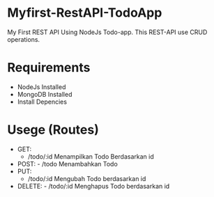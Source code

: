 # Myfirst-RestAPI-TodoApp
My First REST API Using NodeJs Todo-app. This REST-API use CRUD operations.

# Requirements
- NodeJs Installed
- MongoDB Installed
- Install Depencies

# Usege (Routes)
-    GET: 
        - /todo/:id  Menampilkan Todo Berdasarkan id 
-   POST: 
        - /todo  Menambahkan Todo
-    PUT: 
        - /todo/:id  Mengubah Todo berdasarkan id
- DELETE: 
        - /todo/:id  Menghapus Todo berdasarkan id

